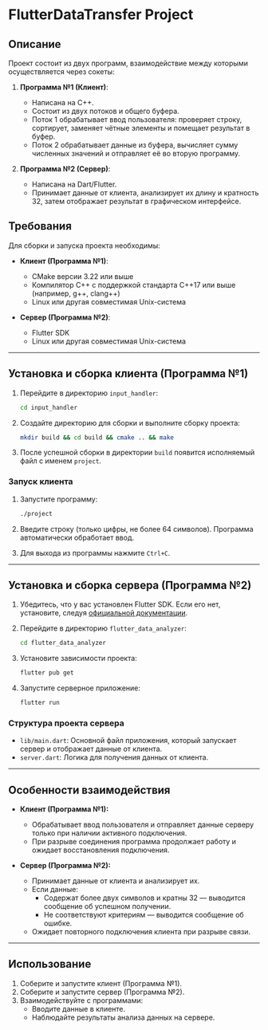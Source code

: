 # FlutterDataTransfer Project

## Описание

Проект состоит из двух программ, взаимодействие между которыми осуществляется через сокеты:

1. **Программа №1 (Клиент)**:
   - Написана на C++.
   - Состоит из двух потоков и общего буфера.
   - Поток 1 обрабатывает ввод пользователя: проверяет строку, сортирует, заменяет чётные элементы и помещает результат в буфер.
   - Поток 2 обрабатывает данные из буфера, вычисляет сумму численных значений и отправляет её во вторую программу.

2. **Программа №2 (Сервер)**:
   - Написана на Dart/Flutter.
   - Принимает данные от клиента, анализирует их длину и кратность 32, затем отображает результат в графическом интерфейсе.

## Требования

Для сборки и запуска проекта необходимы:

- **Клиент (Программа №1)**:
  - CMake версии 3.22 или выше
  - Компилятор C++ с поддержкой стандарта C++17 или выше (например, g++, clang++)
  - Linux или другая совместимая Unix-система

- **Сервер (Программа №2)**:
  - Flutter SDK
  - Linux или другая совместимая Unix-система

---

## Установка и сборка клиента (Программа №1)

1. Перейдите в директорию `input_handler`:

   ```bash
   cd input_handler
   ```

2. Создайте директорию для сборки и выполните сборку проекта:

   ```bash
   mkdir build && cd build && cmake .. && make
   ```

3. После успешной сборки в директории `build` появится исполняемый файл с именем `project`.

### Запуск клиента

1. Запустите программу:

   ```bash
   ./project
   ```

2. Введите строку (только цифры, не более 64 символов). Программа автоматически обработает ввод.

3. Для выхода из программы нажмите `Ctrl+C`.

---

## Установка и сборка сервера (Программа №2)

1. Убедитесь, что у вас установлен Flutter SDK. Если его нет, установите, следуя [официальной документации](https://flutter.dev/docs/get-started/install).

2. Перейдите в директорию `flutter_data_analyzer`:

   ```bash
   cd flutter_data_analyzer
   ```

3. Установите зависимости проекта:

   ```bash
   flutter pub get
   ```

4. Запустите серверное приложение:

   ```bash
   flutter run
   ```

### Структура проекта сервера

- `lib/main.dart`: Основной файл приложения, который запускает сервер и отображает данные от клиента.
- `server.dart`: Логика для получения данных от клиента.

---

## Особенности взаимодействия

- **Клиент (Программа №1):**
  - Обрабатывает ввод пользователя и отправляет данные серверу только при наличии активного подключения.
  - При разрыве соединения программа продолжает работу и ожидает восстановления подключения.

- **Сервер (Программа №2):**
  - Принимает данные от клиента и анализирует их.
  - Если данные:
    - Содержат более двух символов и кратны 32 — выводится сообщение об успешном получении.
    - Не соответствуют критериям — выводится сообщение об ошибке.
  - Ожидает повторного подключения клиента при разрыве связи.

---

## Использование

1. Соберите и запустите клиент (Программа №1).
2. Соберите и запустите сервер (Программа №2).
3. Взаимодействуйте с программами:
   - Вводите данные в клиенте.
   - Наблюдайте результаты анализа данных на сервере.
